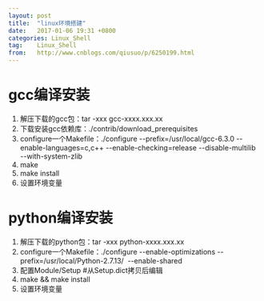 ```yaml
---
layout: post
title:  "linux环境搭建"
date:   2017-01-06 19:31 +0800
categories: Linux_Shell
tag:    Linux_Shell
from:   http://www.cnblogs.com/qiusuo/p/6250199.html
---
```

<h1>gcc编译安装</h1>
<ol>
<li>解压下载的gcc包：tar -xxx gcc-xxxx.xxx.xx</li>
<li>下载安装gcc依赖库：./contrib/download_prerequisites</li>
<li>configure一个Makefile：./configure --prefix=/usr/local/gcc-6.3.0 --enable-languages=c,c++ --enable-checking=release --disable-multilib --with-system-zlib</li>
<li>make</li>
<li>make install</li>
<li>设置环境变量</li>
</ol>
<h1>python编译安装</h1>
<ol>
<li>解压下载的python包：tar -xxx python-xxxx.xxx.xx</li>
<li>configure一个Makefile：./configure --enable-optimizations --prefix=/usr/local/Python-2.7.13/ &nbsp;--enable-shared</li>
<li>配置Module/Setup #从Setup.dict拷贝后编辑</li>
<li>make &amp;&amp; make install</li>
<li>设置环境变量</li>
</ol>
